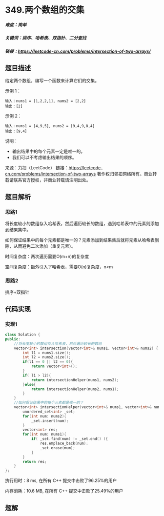 # 349.两个数组的交集

##### 难度：简单

##### 关键词：排序、哈希表、双指针、二分查找

##### 链接：https://leetcode-cn.com/problems/intersection-of-two-arrays/

## 题目描述

给定两个数组，编写一个函数来计算它们的交集。

示例 1：

```
输入：nums1 = [1,2,2,1], nums2 = [2,2]
输出：[2]
```

示例 2：

```
输入：nums1 = [4,9,5], nums2 = [9,4,9,8,4]
输出：[9,4]
```


说明：

- 输出结果中的每个元素一定是唯一的。
- 我们可以不考虑输出结果的顺序。

来源：力扣（LeetCode）
链接：https://leetcode-cn.com/problems/intersection-of-two-arrays
著作权归领扣网络所有。商业转载请联系官方授权，非商业转载请注明出处。

## 题目解析

### 思路1

将长度较小的数组存入哈希表，然后遍历较长的数组，遇到哈希表中的元素则添加到结果集中。

如何保证结果中的每个元素都是唯一的？元素添加到结果集后就将元素从哈希表删除，从而避免二次添加（重复元素）。

时间复杂度：两次遍历需要O(m+n)的复杂度

空间复杂度：额外引入了哈希表，需要O(n)复杂度，n<m

### 思路2

排序+双指针

## 代码实现

### 实现1

```c++
class Solution {
public:
    //将长度较小的数组存入哈希表，然后遍历较长的数组
    vector<int> intersection(vector<int>& nums1, vector<int>& nums2) {
        int l1 = nums1.size();
        int l2 = nums2.size();
        if(l1 == 0 || l2 == 0){
            return vector<int>();
        }
        if( l1 > l2){
            return intersectionHelper(nums1, nums2);
        }else{
            return intersectionHelper(nums2, nums1);
        }
    }
    //如何保证结果中的每个元素都是唯一的？
    vector<int> intersectionHelper(vector<int>& nums1, vector<int>& nums2) {
        unordered_set<int> _set;
        for(int num: nums2){
            _set.insert(num);
        }
        vector<int> res;
        for(int num: nums1){
            if( _set.find(num) != _set.end() ){
                res.emplace_back(num);
                _set.erase(num); 
            }
        }
        return res;
    }
};
```

执行用时：8 ms, 在所有 C++ 提交中击败了96.25%的用户

内存消耗：10.6 MB, 在所有 C++ 提交中击败了25.49%的用户

## 题解

